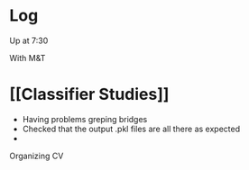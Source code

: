 

# Log

Up at 7:30 

With M&T

# [[Classifier Studies]]
- Having problems greping bridges
- Checked that the output .pkl files are all there as expected
- 


Organizing CV

